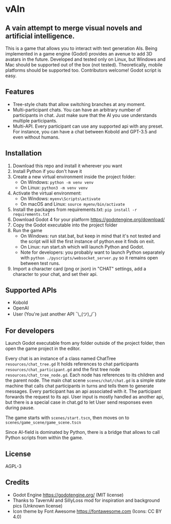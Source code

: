 # vAIn
## A vain attempt to merge visual novels and artificial intelligence.
This is a game that allows you to interact with text generation AIs.
Being implemented in a game engine (Godot) provides an avenue to add 3D avatars in the future.
Developed and tested only on Linux, but Windows and Mac should be supported out of the box 
(not tested). Theoretically, mobile platforms should be supported too.
Contributors welcome! Godot script is easy.

## Features
* Tree-style chats that allow switching branches at any moment.
* Multi-participant chats. You can have an arbitrary number of participants in chat. 
Just make sure that the AI you use understands multiple participants.
* Multi-API. Every participant can use any supported api with any preset. For instance, 
you can have a chat between Kobold and GPT-3.5 and even without humans.

## Installation
1. Download this repo and install it wherever you want
2. Install Python if you don't have it
3. Create a new virtual environment inside the project folder:
   - On Windows: `python -m venv venv`
   - On Linux: `python3 -m venv venv`
3. Activate the virtual environment:
   - On Windows: `myenv\Scripts\activate`
   - On macOS and Linux: `source myenv/bin/activate`
5. Install the packages from requirements.txt: `pip install -r requirements.txt`
6. Download Godot 4 for your platform https://godotengine.org/download/
7. Copy the Godot executable into the project folder
8. Run the game
   - On Windows: run stat.bat, but keep in mind that it's not tested and the script will kill 
the first instance of python.exe it finds on exit.
   - On Linux: run start.sh which will launch Python and Godot.
   - Note for developers: you probably want to launch Python separately with 
`python ./pyscripts/websocket_server.py` so it remains open between test runs.
9. Import a character card (png or json) in "CHAT" settings, add a character to your chat,
and set their api.

## Supported APIs
* Kobold
* OpenAI
* User (You're just another API ¯\\\_(ツ)\_/¯)

## For developers
Launch Godot executable from any folder outside of the project folder,
then open the game project in the editor.

Every chat is an instance of a class named ChatTree `resources/chat_tree.gd` It holds references
to chat participants `resources/chat_participant.gd` and the first tree node 
`resources/chat_tree_node.gd`. Each node has references to its children and the parent node.
The main chat scene `scenes/chat/chat.gd` is a simple state machine that calls chat participants 
in turns and tells them to generate messages. Every participant has an api associated with it. 
The participant forwards the request to its api. User input is mostly handled as another api, 
but there is a special case in chat.gd to let User send responses even during pause.

The game starts with `scenes/start.tscn`, then moves on to `scenes/game_scene/game_scene.tscn`

Since AI-field is dominated by Python, there is a bridge that allows to call Python scripts 
from within the game.

## License
AGPL-3

## Credits
* Godot Engine https://godotengine.org/ (MIT license)
* Thanks to TavernAI and SillyLoss mod for inspiration and background pics (Unknown license)
* Icon theme by Font Awesome https://fontawesome.com (Icons: CC BY 4.0)
